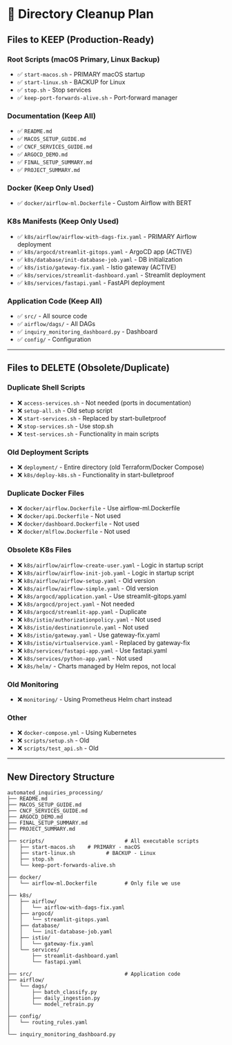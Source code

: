 # 🧹 Directory Cleanup Plan

## Files to KEEP (Production-Ready)

### **Root Scripts (macOS Primary, Linux Backup)**
- ✅ `start-macos.sh` - PRIMARY macOS startup
- ✅ `start-linux.sh` - BACKUP for Linux
- ✅ `stop.sh` - Stop services
- ✅ `keep-port-forwards-alive.sh` - Port-forward manager

### **Documentation (Keep All)**
- ✅ `README.md`
- ✅ `MACOS_SETUP_GUIDE.md`
- ✅ `CNCF_SERVICES_GUIDE.md`
- ✅ `ARGOCD_DEMO.md`
- ✅ `FINAL_SETUP_SUMMARY.md`
- ✅ `PROJECT_SUMMARY.md`

### **Docker (Keep Only Used)**
- ✅ `docker/airflow-ml.Dockerfile` - Custom Airflow with BERT

### **K8s Manifests (Keep Only Used)**
- ✅ `k8s/airflow/airflow-with-dags-fix.yaml` - PRIMARY Airflow deployment
- ✅ `k8s/argocd/streamlit-gitops.yaml` - ArgoCD app (ACTIVE)
- ✅ `k8s/database/init-database-job.yaml` - DB initialization
- ✅ `k8s/istio/gateway-fix.yaml` - Istio gateway (ACTIVE)
- ✅ `k8s/services/streamlit-dashboard.yaml` - Streamlit deployment
- ✅ `k8s/services/fastapi.yaml` - FastAPI deployment

### **Application Code (Keep All)**
- ✅ `src/` - All source code
- ✅ `airflow/dags/` - All DAGs
- ✅ `inquiry_monitoring_dashboard.py` - Dashboard
- ✅ `config/` - Configuration

---

## Files to DELETE (Obsolete/Duplicate)

### **Duplicate Shell Scripts**
- ❌ `access-services.sh` - Not needed (ports in documentation)
- ❌ `setup-all.sh` - Old setup script
- ❌ `start-services.sh` - Replaced by start-bulletproof
- ❌ `stop-services.sh` - Use stop.sh
- ❌ `test-services.sh` - Functionality in main scripts

### **Old Deployment Scripts**
- ❌ `deployment/` - Entire directory (old Terraform/Docker Compose)
- ❌ `k8s/deploy-k8s.sh` - Functionality in start-bulletproof

### **Duplicate Docker Files**
- ❌ `docker/airflow.Dockerfile` - Use airflow-ml.Dockerfile
- ❌ `docker/api.Dockerfile` - Not used
- ❌ `docker/dashboard.Dockerfile` - Not used
- ❌ `docker/mlflow.Dockerfile` - Not used

### **Obsolete K8s Files**
- ❌ `k8s/airflow/airflow-create-user.yaml` - Logic in startup script
- ❌ `k8s/airflow/airflow-init-job.yaml` - Logic in startup script
- ❌ `k8s/airflow/airflow-setup.yaml` - Old version
- ❌ `k8s/airflow/airflow-simple.yaml` - Old version
- ❌ `k8s/argocd/application.yaml` - Use streamlit-gitops.yaml
- ❌ `k8s/argocd/project.yaml` - Not needed
- ❌ `k8s/argocd/streamlit-app.yaml` - Duplicate
- ❌ `k8s/istio/authorizationpolicy.yaml` - Not used
- ❌ `k8s/istio/destinationrule.yaml` - Not used
- ❌ `k8s/istio/gateway.yaml` - Use gateway-fix.yaml
- ❌ `k8s/istio/virtualservice.yaml` - Replaced by gateway-fix
- ❌ `k8s/services/fastapi-app.yaml` - Use fastapi.yaml
- ❌ `k8s/services/python-app.yaml` - Not used
- ❌ `k8s/helm/` - Charts managed by Helm repos, not local

### **Old Monitoring**
- ❌ `monitoring/` - Using Prometheus Helm chart instead

### **Other**
- ❌ `docker-compose.yml` - Using Kubernetes
- ❌ `scripts/setup.sh` - Old
- ❌ `scripts/test_api.sh` - Old

---

## New Directory Structure

```
automated_inquiries_processing/
├── README.md
├── MACOS_SETUP_GUIDE.md
├── CNCF_SERVICES_GUIDE.md
├── ARGOCD_DEMO.md
├── FINAL_SETUP_SUMMARY.md
├── PROJECT_SUMMARY.md
│
├── scripts/                          # All executable scripts
│   ├── start-macos.sh    # PRIMARY - macOS
│   ├── start-linux.sh          # BACKUP - Linux
│   ├── stop.sh
│   └── keep-port-forwards-alive.sh
│
├── docker/
│   └── airflow-ml.Dockerfile         # Only file we use
│
├── k8s/
│   ├── airflow/
│   │   └── airflow-with-dags-fix.yaml
│   ├── argocd/
│   │   └── streamlit-gitops.yaml
│   ├── database/
│   │   └── init-database-job.yaml
│   ├── istio/
│   │   └── gateway-fix.yaml
│   └── services/
│       ├── streamlit-dashboard.yaml
│       └── fastapi.yaml
│
├── src/                              # Application code
├── airflow/
│   └── dags/
│       ├── batch_classify.py
│       ├── daily_ingestion.py
│       └── model_retrain.py
│
├── config/
│   └── routing_rules.yaml
│
└── inquiry_monitoring_dashboard.py
```

